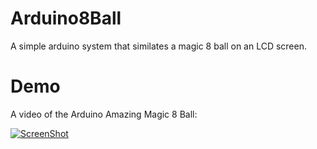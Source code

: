 Arduino8Ball
============

A simple arduino system that similates a magic 8 ball on an LCD screen.

Demo
======

A video of the Arduino Amazing Magic 8 Ball:

[![ScreenShot](https://raw.github.com/Pezmc/Arduino8Ball/master/photos/VideoScreenshot.png)](http://youtu.be/6Lanw08lxfs)
